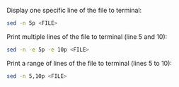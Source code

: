 Display one specific line of the file to terminal:

```bash
sed -n 5p <FILE>
```

Print multiple lines of the file to terminal (line 5 and 10):

```bash
sed -n -e 5p -e 10p <FILE>
```

Print a range of lines of the file to terminal (lines 5 to 10):

```bash
sed -n 5,10p <FILE>
```
